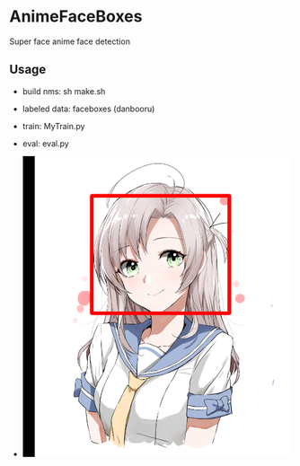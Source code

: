 # AnimeFaceBoxes

Super face anime face detection

## Usage
- build nms: sh make.sh
- labeled data: faceboxes (danbooru)
- train: MyTrain.py
- eval: eval.py

- ![alt text](https://github.com/WynMew/AnimeFaceBoxes/blob/master/out.png)

